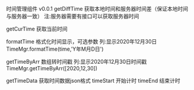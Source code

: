 时间管理组件 v0.0.1
getDiffTime 获取本地时间和服务器时间差（保证本地时间与服务器一致）
注:服务器需要有接口可以获取服务器时间

getCurTime 获取当前时间

formatTime 格式化时间显示，可选参数
列:显示2020年12月30日 TimeMgr.formatTime(time,'Y年M月D日')

getTimeByArr 数组转时间戳
列:显示2020年12月30日时间戳 TimeMgr.getTimeByArr([2020,12,30])

getTimeData 获取时间数据json格式
timeStart 开始计时
timeEnd 结束计时

